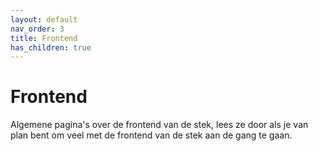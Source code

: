 ```yaml
---
layout: default
nav_order: 3
title: Frontend
has_children: true
---
```


# Frontend

Algemene pagina's over de frontend van de stek, lees ze door als je van plan bent om veel met de frontend van de stek aan de gang te gaan.

